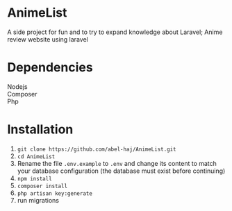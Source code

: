 # AnimeList
A side project for fun and to try to expand knowledge about Laravel; Anime review website using laravel

# Dependencies
Nodejs  
Composer\
Php  

# Installation

1. `git clone https://github.com/abel-haj/AnimeList.git`
2. `cd AnimeList`
3. Rename the file `.env.example` to `.env` and change its content to match your database configuration (the database must exist before continuing)
4. `npm install`
5. `composer install`
6. `php artisan key:generate`
7. run migrations
